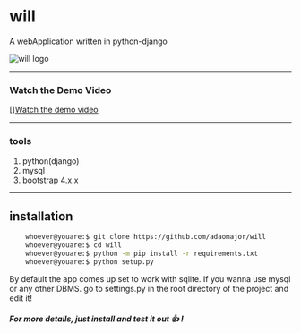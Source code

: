 # will
A webApplication written in python-django

![will logo](https://github.com/adaomajor/will/public/z-will-img/icons/will.png)
_____

### Watch the Demo Video

[][Watch the demo video](https://github.com/adaomajor/will/media/z-media-uploads/)
_____

### tools
1. python(django)
2. mysql
3. bootstrap 4.x.x
_____
## installation
``` bash
	whoever@youare:$ git clone https://github.com/adaomajor/will
	whoever@youare:$ cd will
	whoever@youare:$ python -m pip install -r requirements.txt
	whoever@youare:$ python setup.py
```
By default the app comes up set to work with sqlite. If you wanna use mysql or any other DBMS. go to settings.py in the root directory of the project and edit it!

##### For more details, just install and test it out :+1: !
